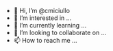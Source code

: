 - 👋 Hi, I’m @cmiciullo
- 👀 I’m interested in ...
- 🌱 I’m currently learning ...
- 💞️ I’m looking to collaborate on ...
- 📫 How to reach me ...

<!---
cmiciullo/cmiciullo is a ✨ special ✨ repository because its `README.md` (this file) appears on your GitHub profile.
You can click the Preview link to take a look at your changes.
--->
